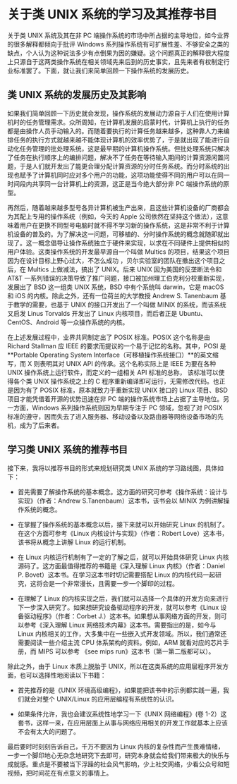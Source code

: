 # 关于类 UNIX 系统的学习及其推荐书目

关于类 UNIX 系统及其在非 PC 端操作系统的市场中所占据的主导地位，如今业界的很多解释都倾向于批评 Windows 系列操作系统有可扩展性差、不够安全之类的缺点，个人认为这种说法多少有点倒果为因的嫌疑。这个问题真正的解释很大程度上只源自于这两类操作系统在相关领域先来后到的历史事实，且先来者有权制定行业标准罢了。下面，就让我们来简单回顾一下操作系统的发展历史。

## 类 UNIX 系统的发展历史及其影响

如果我们简单回顾一下历史就会发现，操作系统的发展动力源自于人们在使用计算机时的任务管理需求。众所周知，在计算机发展的启蒙时代，计算机上执行的任务都是由操作人员手动输入的。而随着要执行的计算任务越来越多，这种靠人力来编排任务的执行方式就越来越不能体现计算机的效率优势了，于是就出现了能进行自动化任务管理的批处理系统，这是最早期的计算机操作系统。但批处理系统只解决了任务在执行顺序上的编排问题，解决不了任务在等待输入期间的计算资源闲置问题，于是人们就开发出了能更合理分配计算资源的分时任务系统。而分时系统的出现也赋予了计算机同时应对多个用户的功能，这项功能使得不同的用户可以在同一时间段内共享同一台计算机上的资源，这正是当今绝大部分非 PC 端操作系统的原型。

再然后，随着越来越多型号各异计算机被生产出来，且这些计算机设备的厂商都会为其配上专用的操作系统（例如，今天的 Apple 公司依然在坚持这个做法），这意味着用户在更换不同型号电脑时就不得不学习新的操作系统，这是非常不利于计算机设备的普及的。为了解决这一问题，可移植的、分时操作系统的概念就随即就出现了。这一概念倡导让操作系统独立于硬件来实现，以求在不同硬件上提供相似的用户体验。这类操作系统的开发最早源自一个叫做 Multics 的项目，结果这个项目因为在设计目标上野心过大，不怎么成功 ，贝尔实验室的团队在撤出这个项目之后，在 Multics 上做减法，搞出了 UNIX。后来 UNIX 因为美国的反垄断法令和 AT&T 一系列错误的决策导致了推广问题，接口被加州理工伯克利分校重新实现，发展出了 BSD 这一组类 UNIX 系统，BSD 中有个系统叫 darwin，它是 macOS 和 iOS 的内核。除此之外，还有一位荷兰的大学教授 Andrew S. Tanenbaum 基于教学的需要，也基于 UNIX 的接口开发出了一个叫做 MINIX 的系统，而该系统又启发 Linus Torvalds 开发出了 Linux 内核项目，而后者正是 Ubuntu、CentOS、Android 等一众操作系统的内核。

在上述发展过程中，业界共同制定出了 POSIX 标准。POSIX 这个名称是由 Richard Stallman 应 IEEE 的要求而提议的一个易于记忆的名称。其中，POSI 是**Portable Operating System Interface（可移植操作系统接口）**的英文缩写，而 X 则表明其对 UNIX API 的传承。这个名称实际上是 IEEE 为要在各种 UNIX 操作系统上运行软件，而定义的一组相关 API 标准的总称， 该标准可以使得各个类 UNIX 操作系统之上的 C 程序重新编译即可运行，无需修改代码。也正是因为有了 POSIX 标准，原本就致力于重新实现 UNIX 接口的 Linux 项目、BSD 项目才能凭借着开源的优势迅速在非 PC 端的操作系统市场上占据了主导地位。另一方面，Windows 系列操作系统则因为早期专注于 PC 领域，忽视了对 POSIX 标准的遵守，因而失去了进入服务器、移动设备以及路由器等网络设备市场的先机，成为了后来者。

## 学习类 UNIX 系统的推荐书目

接下来，我将以推荐书目的形式来规划研究类 UNIX 系统的学习路线图，具体如下：

- 首先需要了解操作系统的基本概念。这方面的研究可参考《操作系统：设计与实现》（作者：Andrew S.Tanenbaum）这本书，该书会以 MINIX 为例讲解操作系统的概念。

- 在掌握了操作系统的基本概念以后，接下来就可以开始研究 Linux 的机制了。在这个方面可参考《Linux 内核设计与实现》（作者：Robert Love）这本书，该书将从概念上讲解 Linux 的运行机制。

- 在 Linux 内核运行机制有了一定的了解之后，就可以开始具体研究 Linux 内核源码了。这方面最值得推荐的书籍是《深入理解 Linux 内核》（作者：Daniel P. Bovet）这本书。在学习这本书时切记需要搭配 Linux 的内核代码一起研究，这将会是一个非常漫长，且需要一步一个脚印的过程。

- 在理解了 Linux 的内核实现之后，我们就可以选择一个具体的开发方向来进行下一步深入研究了。如果想研究设备驱动程序的开发，就可以参考《Linux 设备驱动程序》（作者：Corbet J.）这本书。如果想从事网络方面的开发，则可以参考《深入理解 Linux 网络技术内幕》这本书。需要指出的是，如今与 Linux 内核相关的工作，大多集中在一些嵌入式开发领域。所以，我们通常还需要阅读一些介绍主流 CPU 体系架构的资料。例如，ARM 就看对应的芯片手册，而 MIPS 可以参考 《see mips run》这本书（第一第二版都可以）。

除此之外，由于 Linux 本质上脱胎于 UNIX，所以在这类系统的应用层程序开发方面，也可以选择性地阅读以下书籍：

- 首先推荐的是《UNIX 环境高级编程》，如果能把该书中的示例都实践一遍，我们就会对整个 UNIX/Linux 的应用层编程有系统性的认识。

- 如果条件允许，我也会建议系统性地学习一下《UNIX 网络编程》(卷 1-2）这套书，这样一来，在应用层面上从事与网络应用相关的开发工作就基本上应该不会有太大的问题了。

最后要时时刻刻告诉自己，千万不要因为 Linux 内核的复杂性而产生畏难情绪，一步一个脚印地心无杂念地研究下去即可，研究本身就会给我们带来极大的快乐与成就感。重点是不要被当下浮躁的社会风气影响，少上社交网络，少看公众号和短视频，把时间花在有点意义的事情上。
